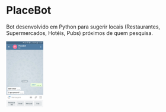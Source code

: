 # PlaceBot
Bot desenvolvido em Python para sugerir locais (Restaurantes, Supermercados, Hotéis, Pubs) próximos de quem pesquisa.

<img src="https://github.com/LuizPrianti/PlaceBot/blob/master/Screenshots/Screenshot_2018-05-10-15-57-21.png" width="100px">
